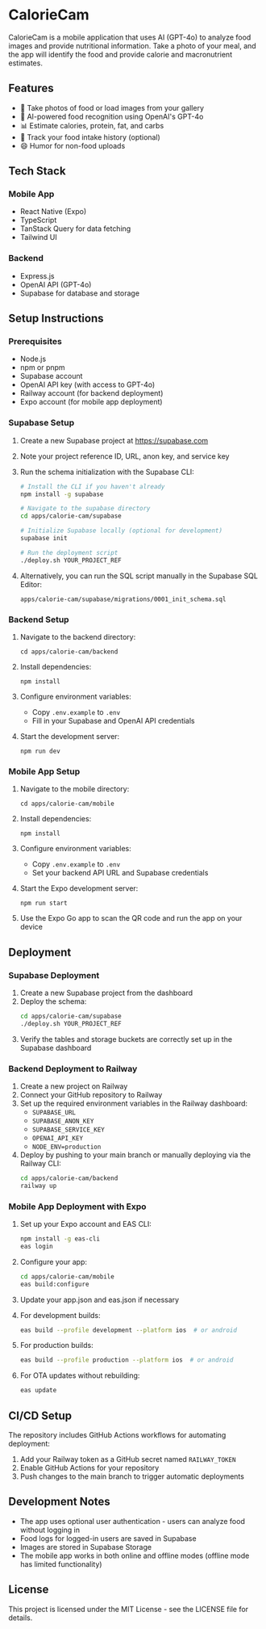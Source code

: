 # CalorieCam

CalorieCam is a mobile application that uses AI (GPT-4o) to analyze food images and provide nutritional information. Take a photo of your meal, and the app will identify the food and provide calorie and macronutrient estimates.

## Features

- 📸 Take photos of food or load images from your gallery
- 🧠 AI-powered food recognition using OpenAI's GPT-4o
- 📊 Estimate calories, protein, fat, and carbs
- 📝 Track your food intake history (optional)
- 😄 Humor for non-food uploads

## Tech Stack

### Mobile App

- React Native (Expo)
- TypeScript
- TanStack Query for data fetching
- Tailwind UI

### Backend

- Express.js
- OpenAI API (GPT-4o)
- Supabase for database and storage

## Setup Instructions

### Prerequisites

- Node.js
- npm or pnpm
- Supabase account
- OpenAI API key (with access to GPT-4o)
- Railway account (for backend deployment)
- Expo account (for mobile app deployment)

### Supabase Setup

1. Create a new Supabase project at https://supabase.com
2. Note your project reference ID, URL, anon key, and service key
3. Run the schema initialization with the Supabase CLI:

   ```bash
   # Install the CLI if you haven't already
   npm install -g supabase

   # Navigate to the supabase directory
   cd apps/calorie-cam/supabase

   # Initialize Supabase locally (optional for development)
   supabase init

   # Run the deployment script
   ./deploy.sh YOUR_PROJECT_REF
   ```

4. Alternatively, you can run the SQL script manually in the Supabase SQL Editor:
   ```
   apps/calorie-cam/supabase/migrations/0001_init_schema.sql
   ```

### Backend Setup

1. Navigate to the backend directory:

   ```
   cd apps/calorie-cam/backend
   ```

2. Install dependencies:

   ```
   npm install
   ```

3. Configure environment variables:

   - Copy `.env.example` to `.env`
   - Fill in your Supabase and OpenAI API credentials

4. Start the development server:
   ```
   npm run dev
   ```

### Mobile App Setup

1. Navigate to the mobile directory:

   ```
   cd apps/calorie-cam/mobile
   ```

2. Install dependencies:

   ```
   npm install
   ```

3. Configure environment variables:

   - Copy `.env.example` to `.env`
   - Set your backend API URL and Supabase credentials

4. Start the Expo development server:

   ```
   npm run start
   ```

5. Use the Expo Go app to scan the QR code and run the app on your device

## Deployment

### Supabase Deployment

1. Create a new Supabase project from the dashboard
2. Deploy the schema:
   ```bash
   cd apps/calorie-cam/supabase
   ./deploy.sh YOUR_PROJECT_REF
   ```
3. Verify the tables and storage buckets are correctly set up in the Supabase dashboard

### Backend Deployment to Railway

1. Create a new project on Railway
2. Connect your GitHub repository to Railway
3. Set up the required environment variables in the Railway dashboard:
   - `SUPABASE_URL`
   - `SUPABASE_ANON_KEY`
   - `SUPABASE_SERVICE_KEY`
   - `OPENAI_API_KEY`
   - `NODE_ENV=production`
4. Deploy by pushing to your main branch or manually deploying via the Railway CLI:
   ```bash
   cd apps/calorie-cam/backend
   railway up
   ```

### Mobile App Deployment with Expo

1. Set up your Expo account and EAS CLI:

   ```bash
   npm install -g eas-cli
   eas login
   ```

2. Configure your app:

   ```bash
   cd apps/calorie-cam/mobile
   eas build:configure
   ```

3. Update your app.json and eas.json if necessary

4. For development builds:

   ```bash
   eas build --profile development --platform ios  # or android
   ```

5. For production builds:

   ```bash
   eas build --profile production --platform ios  # or android
   ```

6. For OTA updates without rebuilding:
   ```bash
   eas update
   ```

## CI/CD Setup

The repository includes GitHub Actions workflows for automating deployment:

1. Add your Railway token as a GitHub secret named `RAILWAY_TOKEN`
2. Enable GitHub Actions for your repository
3. Push changes to the main branch to trigger automatic deployments

## Development Notes

- The app uses optional user authentication - users can analyze food without logging in
- Food logs for logged-in users are saved in Supabase
- Images are stored in Supabase Storage
- The mobile app works in both online and offline modes (offline mode has limited functionality)

## License

This project is licensed under the MIT License - see the LICENSE file for details.
